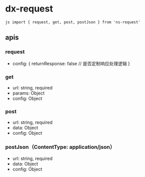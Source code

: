 # dx-request

``js
import { request, get, post, postJson } from 'ns-request'
``

## apis

### request
* config: {
  returnResponse: false // 是否定制响应处理逻辑
}

### get
* url: string, required
* params: Object
* config: Object

### post
* url: string, required
* data: Object
* config: Object

### postJson（ContentType: application/json）
* url: string, required
* data: Object
* config: Object